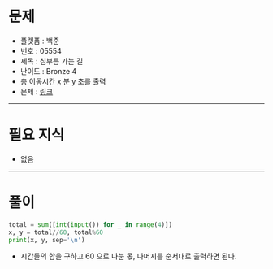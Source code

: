 # 문제
- 플랫폼 : 백준
- 번호 : 05554
- 제목 : 심부름 가는 길
- 난이도 : Bronze 4
- 총 이동시간 x 분 y 초를 출력
- 문제 : <a href="https://www.acmicpc.net/problem/5554" target="_blank">링크</a>

---

# 필요 지식
- 없음

---

# 풀이
```python
total = sum([int(input()) for _ in range(4)])
x, y = total//60, total%60
print(x, y, sep='\n')
```
- 시간들의 합을 구하고 60 으로 나눈 몫, 나머지를 순서대로 출력하면 된다.
